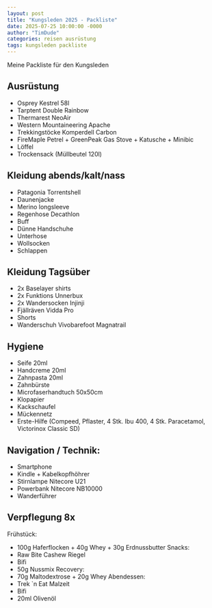 ```yaml
---
layout: post
title: "Kungsleden 2025 - Packliste"
date: 2025-07-25 10:00:00 -0000
author: "TimDude"
categories: reisen ausrüstung
tags: kungsleden packliste 
---
```


Meine Packliste für den Kungsleden

## Ausrüstung
* Osprey Kestrel 58l
* Tarptent Double Rainbow
* Thermarest NeoAir
* Western Mountaineering Apache
* Trekkingstöcke Komperdell Carbon
* FireMaple Petrel +  GreenPeak Gas Stove + Katusche + Minibic
* Löffel
* Trockensack (Müllbeutel 120l)

## Kleidung abends/kalt/nass
* Patagonia Torrentshell
* Daunenjacke
* Merino longsleeve
* Regenhose Decathlon
* Buff
* Dünne Handschuhe
* Unterhose
* Wollsocken
* Schlappen

## Kleidung Tagsüber
* 2x Baselayer shirts 
* 2x Funktions Unnerbux
* 2x Wandersocken Injinji
* Fjällräven Vidda Pro
* Shorts
* Wanderschuh Vivobarefoot Magnatrail

## Hygiene
* Seife 20ml
* Handcreme 20ml
* Zahnpasta 20ml
* Zahnbürste
* Microfaserhandtuch 50x50cm
* Klopapier
* Kackschaufel
* Mückennetz
* Erste-Hilfe (Compeed, Pflaster, 4 Stk. Ibu 400, 4 Stk. Paracetamol, Victorinox Classic SD)

## Navigation / Technik:
* Smartphone
* Kindle + Kabelkopfhöhrer
* Stirnlampe Nitecore U21
* Powerbank Nitecore NB10000
* Wanderführer

## Verpflegung 8x
Frühstück:
* 100g Haferflocken + 40g Whey + 30g Erdnussbutter
Snacks:
* Raw Bite Cashew Riegel
* Bifi
* 50g Nussmix
Recovery:
* 70g Maltodextrose + 20g Whey
Abendessen:
* Trek `n Eat Malzeit
* Bifi
* 20ml Olivenöl



